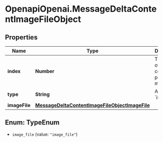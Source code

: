 # OpenapiOpenai.MessageDeltaContentImageFileObject

## Properties

Name | Type | Description | Notes
------------ | ------------- | ------------- | -------------
**index** | **Number** | The index of the content part in the message. | 
**type** | **String** | Always &#x60;image_file&#x60;. | 
**imageFile** | [**MessageDeltaContentImageFileObjectImageFile**](MessageDeltaContentImageFileObjectImageFile.md) |  | [optional] 



## Enum: TypeEnum


* `image_file` (value: `"image_file"`)




